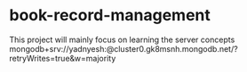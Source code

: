 # book-record-management
This project will mainly focus on learning the server concepts
mongodb+srv://yadnyesh:<password>@cluster0.gk8msnh.mongodb.net/?retryWrites=true&w=majority
